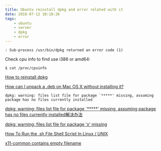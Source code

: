 ```yaml
---
title: Ubuntu reinstall dpkg and error related with it
date: 2018-07-12 10:18:26
tags:
    - ubuntu
    - server
    - dpkg
    - error
---
```


```shell
: Sub-process /usr/bin/dpkg returned an error code (1)
```

Check cpu info to find use i386 or amd64:

`$ cat /proc/cpuinfo`


[How to reinstall dpkg](https://askubuntu.com/questions/878887/how-to-reinstall-dpkg)

[How can I unpack a .deb on Mac OS X without installing it?](https://apple.stackexchange.com/questions/867/how-can-i-unpack-a-deb-on-mac-os-x-without-installing-it)


```shell
dpkg: warning: files list file for package `*****' missing, assuming package has no files currently installed
```

[dpkg: warning: files list file for package `*****' missing, assuming package has no files currently installed解决办法](http://www.cnblogs.com/ahauzyy/archive/2013/05/03/3057409.html)

[dpkg: warning: files list file for package 'x' missing](https://serverfault.com/questions/430682/dpkg-warning-files-list-file-for-package-x-missing)

[How To Run the .sh File Shell Script In Linux / UNIX](https://www.cyberciti.biz/faq/run-execute-sh-shell-script/)

[x11-common contains empty filename](https://unix.stackexchange.com/questions/425355/x11-common-contains-empty-filename)
